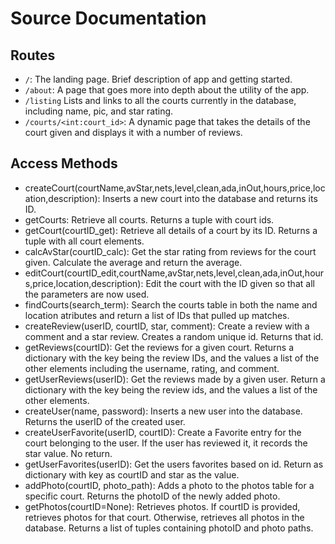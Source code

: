 # Source Documentation

## Routes

- `/`: The landing page. Brief description of app and getting started.
- `/about`: A page that goes more into depth about the utility of the app.
- `/listing` Lists and links to all the courts currently in the database, including name, pic, and star rating.
- `/courts/<int:court_id>`: A dynamic page that takes the details of the court given and displays it with a number of reviews.

## Access Methods

- createCourt(courtName,avStar,nets,level,clean,ada,inOut,hours,price,location,description): Inserts a new court into the database and returns its ID.
- getCourts: Retrieve all courts. Returns a tuple with court ids.
- getCourt(courtID_get): Retrieve all details of a court by its ID. Returns a tuple with all court elements.
- calcAvStar(courtID_calc): Get the star rating from reviews for the court given. Calculate the average and return the average.
- editCourt(courtID_edit,courtName,avStar,nets,level,clean,ada,inOut,hours,price,location,description): Edit the court with the ID given so that all the parameters are now used.
- findCourts(search_term): Search the courts table in both the name and location atributes and return a list of IDs that pulled up matches.
- createReview(userID, courtID, star, comment): Create a review with a comment and a star review. Creates a random unique id. Returns that id.
- getReviews(courtID): Get the reviews for a given court. Returns a dictionary with the key being the review IDs, and the values a list of the other elements including the username, rating, and comment.
- getUserReviews(userID): Get the reviews made by a given user. Return a dictionary with the key being the review ids, and the values a list of the other elements.
- createUser(name, password): Inserts a new user into the database. Returns the userID of the created user.
- createUserFavorite(userID, courtID): Create a Favorite entry for the court belonging to the user. If the user has reviewed it, it records the star value. No return.
- getUserFavorites(userID): Get the users favorites based on id. Return as dictionary with key as courtID and star as the value.
- addPhoto(courtID, photo_path): Adds a photo to the photos table for a specific court. Returns the photoID of the newly added photo.
- getPhotos(courtID=None): Retrieves photos. If courtID is provided, retrieves photos for that court. Otherwise, retrieves all photos in the database. Returns a list of tuples containing photoID and photo paths.